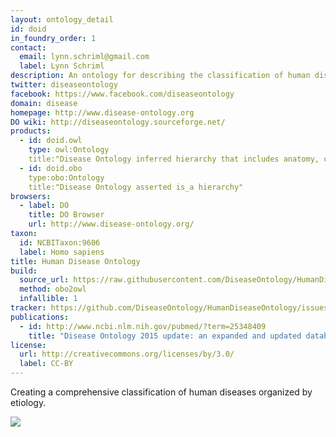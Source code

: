 ```yaml
---
layout: ontology_detail
id: doid
in_foundry_order: 1
contact:
  email: lynn.schriml@gmail.com
  label: Lynn Schriml
description: An ontology for describing the classification of human diseases organized by etiology.
twitter: diseaseontology
facebook: https://www.facebook.com/diseaseontology
domain: disease
homepage: http://www.disease-ontology.org
DO wiki: http://diseaseontology.sourceforge.net/
products:
  - id: doid.owl  
    type: owl:Ontology
    title:"Disease Ontology inferred hierarchy that includes anatomy, cell of origin, infectious agent and phenotype axioms" 
  - id: doid.obo  
    type:obo:Ontology
    title:"Disease Ontology asserted is_a hierarchy" 
browsers:
  - label: DO
    title: DO Browser
    url: http://www.disease-ontology.org/
taxon:
  id: NCBITaxon:9606 
  label: Homo sapiens
title: Human Disease Ontology
build:
  source_url: https://raw.githubusercontent.com/DiseaseOntology/HumanDiseaseOntology/master/src/ontology/doid-non-classified.obo
  method: obo2owl
  infallible: 1
tracker: https://github.com/DiseaseOntology/HumanDiseaseOntology/issues
publications:
  - id: http://www.ncbi.nlm.nih.gov/pubmed/?term=25348409
    title: "Disease Ontology 2015 update: an expanded and updated database of human diseases for linking biomedical knowledge through disease data"
license:
  url: http://creativecommons.org/licenses/by/3.0/
  label: CC-BY
---
```


Creating a comprehensive classification of human diseases organized by etiology.

<img src="http://www.disease-ontology.org/media/images/DO_logo.jpg"/>
